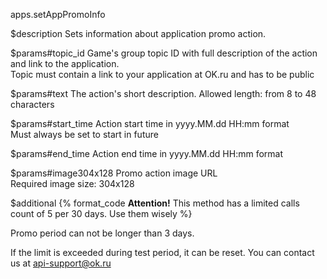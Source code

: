 apps.setAppPromoInfo

$description
Sets information about application promo action.

$params#topic_id
Game's group topic ID with full description of the action and link to the application.  
Topic must contain a link to your application at OK.ru and has to be public

$params#text
The action's short description. Allowed length: from 8 to 48 characters

$params#start_time
Action start time in yyyy.MM.dd HH:mm format  
Must always be set to start in future

$params#end_time
Action end time in yyyy.MM.dd HH:mm format

$params#image304x128
Promo action image URL  
Required image size: 304x128

$additional
{% format_code **Attention!** This method has a limited calls count of 5 per 30 days. Use them wisely %}

Promo period can not be longer than 3 days.

If the limit is exceeded during test period, it can be reset. You can contact us at api-support@ok.ru
